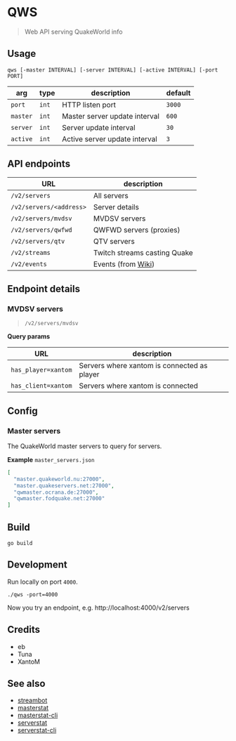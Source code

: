# QWS

> Web API serving QuakeWorld info

## Usage

```shell
qws [-master INTERVAL] [-server INTERVAL] [-active INTERVAL] [-port PORT]
```

| arg      | type  | description                   | default | 
|----------|-------|-------------------------------|---------|
| `port`   | `int` | HTTP listen port              | `3000`  |
| `master` | `int` | Master server update interval | `600`   |
| `server` | `int` | Server update interval        | `30`    |
| `active` | `int` | Active server update interval | `3`     |

## API endpoints

| URL                     | description                                       |  
|-------------------------|---------------------------------------------------|
| `/v2/servers`           | All servers                                       |  
| `/v2/servers/<address>` | Server details                                    |  
| `/v2/servers/mvdsv`     | MVDSV servers                                     |  
| `/v2/servers/qwfwd`     | QWFWD servers (proxies)                           |  
| `/v2/servers/qtv`       | QTV servers                                       |  
| `/v2/streams`           | Twitch streams casting Quake                      |  
| `/v2/events`            | Events (from [Wiki](https://wiki.quakeworld.nu/)) |  

## Endpoint details

### MVDSV servers

> `/v2/servers/mvdsv`

**Query params**

| URL                 | description                                    |
|---------------------|------------------------------------------------|
| `has_player=xantom` | Servers where xantom is connected as player    |
| `has_client=xantom` | Servers where xantom is connected              |

## Config

### Master servers

The QuakeWorld master servers to query for servers.

**Example**
`master_servers.json`

```json
[
  "master.quakeworld.nu:27000",
  "master.quakeservers.net:27000",
  "qwmaster.ocrana.de:27000",
  "qwmaster.fodquake.net:27000"
]
```

## Build

```she
go build
```

## Development

Run locally on port `4000`.

```shell
./qws -port=4000
```

Now you try an endpoint, e.g. http://localhost:4000/v2/servers

## Credits

* eb
* Tuna
* XantoM

## See also

* [streambot](https://github.com/vikpe/qw-streambot)
* [masterstat](https://github.com/vikpe/masterstat)
* [masterstat-cli](https://github.com/vikpe/masterstat-cli)
* [serverstat](https://github.com/vikpe/serverstat)
* [serverstat-cli](https://github.com/vikpe/serverstat-cli)

